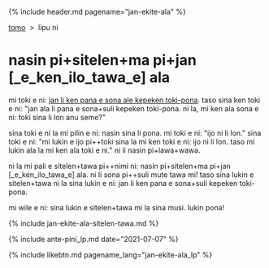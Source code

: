 {% include header.md pagename="jan-ekite-ala" %}



<span class="lp">[tomo](https://joelthomastr.github.io/tokipona/README_lp)&nbsp;&nbsp;>&nbsp;&nbsp;lipu ni</span>

# <span class="lp">nasin pi+sitelen+ma pi+jan [_e_ken_ilo_tawa_e] ala</span>

<span class="lp">mi toki e ni: [jan li ken pana e sona ale kepeken toki-pona](https://joelthomastr.github.io/tokipona/pana-sona-ale_lp). taso sina ken toki e ni: "jan ala li pana e sona+suli kepeken toki-pona. ni la, mi ken ala sona e ni: toki sina li lon anu seme?"</span>

<span class="lp">sina toki e ni la mi pilin e ni: nasin sina li pona. mi toki e ni: "ijo ni li lon." sina toki e ni: "mi lukin e ijo pi++toki sina la mi ken toki e ni: ijo ni li lon. taso mi lukin ala la mi ken ala toki e ni." ni li nasin pi+lawa+wawa.</span>

<span class="lp">ni la mi pali e sitelen+tawa pi++nimi ni: nasin pi+sitelen+ma pi+jan [_e_ken_ilo_tawa_e] ala. ni li sona pi++suli mute tawa mi! taso sina lukin e sitelen+tawa ni la sina lukin e ni: jan li ken pana e sona+suli kepeken toki-pona.</span>

<span class="lp">mi wile e ni: sina lukin e sitelen+tawa mi la sina musi. lukin pona!</span>

{% include jan-ekite-ala-sitelen-tawa.md %}

{% include ante-pini_lp.md date="2021-07-07" %}

{% include likebtn.md pagename_lang="jan-ekite-ala_lp" %}
